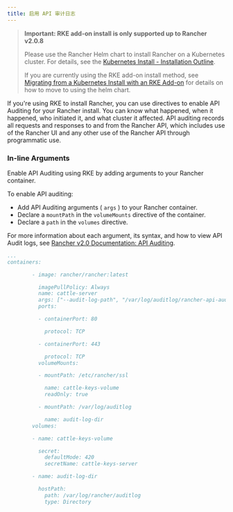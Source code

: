 ```yaml
---
title: 启用 API 审计日志
---
```


> **Important: RKE add-on install is only supported up to Rancher v2.0.8**
>
> Please use the Rancher Helm chart to install Rancher on a Kubernetes cluster. For details, see the [Kubernetes Install - Installation Outline](/docs/installation/k8s-install/#installation-outline).
>
> If you are currently using the RKE add-on install method, see [Migrating from a Kubernetes Install with an RKE Add-on](/docs/upgrades/upgrades/migrating-from-rke-add-on/) for details on how to move to using the helm chart.

If you're using RKE to install Rancher, you can use directives to enable API Auditing for your Rancher install. You can know what happened, when it happened, who initiated it, and what cluster it affected. API auditing records all requests and responses to and from the Rancher API, which includes use of the Rancher UI and any other use of the Rancher API through programmatic use.

### In-line Arguments

Enable API Auditing using RKE by adding arguments to your Rancher container.

To enable API auditing:

* Add API Auditing arguments ( `args` ) to your Rancher container.
* Declare a `mountPath` in the `volumeMounts` directive of the container.
* Declare a `path` in the `volumes` directive.

For more information about each argument, its syntax, and how to view API Audit logs, see [Rancher v2.0 Documentation: API Auditing](/docs/installation/api-auditing).

``` yaml
...
containers:

        - image: rancher/rancher:latest

          imagePullPolicy: Always
          name: cattle-server
          args: ["--audit-log-path", "/var/log/auditlog/rancher-api-audit.log", "--audit-log-maxbackup", "5", "--audit-log-maxsize", "50", "--audit-level", "2"]
          ports:

          - containerPort: 80

            protocol: TCP

          - containerPort: 443

            protocol: TCP
          volumeMounts:

          - mountPath: /etc/rancher/ssl

            name: cattle-keys-volume
            readOnly: true

          - mountPath: /var/log/auditlog

            name: audit-log-dir
        volumes:

        - name: cattle-keys-volume

          secret:
            defaultMode: 420
            secretName: cattle-keys-server

        - name: audit-log-dir

          hostPath:
            path: /var/log/rancher/auditlog
            type: Directory
```

